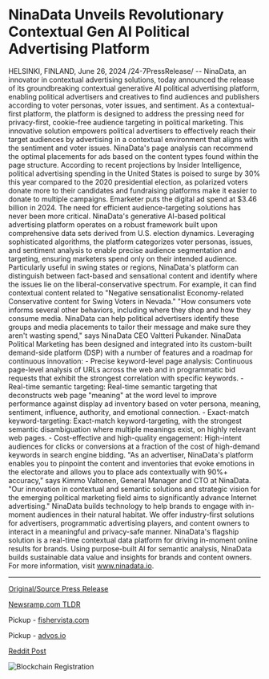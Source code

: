 # NinaData Unveils Revolutionary Contextual Gen AI Political Advertising Platform

HELSINKI, FINLAND, June 26, 2024 /24-7PressRelease/ -- NinaData, an innovator in contextual advertising solutions, today announced the release of its groundbreaking contextual generative AI political advertising platform, enabling political advertisers and creatives to find audiences and publishers according to voter personas, voter issues, and sentiment.  As a contextual-first platform, the platform is designed to address the pressing need for privacy-first, cookie-free audience targeting in political marketing. This innovative solution empowers political advertisers to effectively reach their target audiences by advertising in a contextual environment that aligns with the sentiment and voter issues. NinaData's page analysis can recommend the optimal placements for ads based on the content types found within the page structure.  According to recent projections by Insider Intelligence, political advertising spending in the United States is poised to surge by 30% this year compared to the 2020 presidential election, as polarized voters donate more to their candidates and fundraising platforms make it easier to donate to multiple campaigns. Emarketer puts the digital ad spend at $3.46 billion in 2024. The need for efficient audience-targeting solutions has never been more critical.  NinaData's generative AI-based political advertising platform operates on a robust framework built upon comprehensive data sets derived from U.S. election dynamics. Leveraging sophisticated algorithms, the platform categorizes voter personas, issues, and sentiment analysis to enable precise audience segmentation and targeting, ensuring marketers spend only on their intended audience.  Particularly useful in swing states or regions, NinaData's platform can distinguish between fact-based and sensational content and identify where the issues lie on the liberal-conservative spectrum. For example, it can find contextual content related to "Negative sensationalist Economy-related Conservative content for Swing Voters in Nevada."  "How consumers vote informs several other behaviors, including where they shop and how they consume media. NinaData can help political advertisers identify these groups and media placements to tailor their message and make sure they aren't wasting spend," says NinaData CEO Valtteri Pukander.  NinaData Political Marketing has been designed and integrated into its custom-built demand-side platform (DSP) with a number of features and a roadmap for continuous innovation:  - Precise keyword-level page analysis: Continuous page-level analysis of URLs across the web and in programmatic bid requests that exhibit the strongest correlation with specific keywords.  - Real-time semantic targeting: Real-time semantic targeting that deconstructs web page "meaning" at the word level to improve performance against display ad inventory based on voter persona, meaning, sentiment, influence, authority, and emotional connection.  - Exact-match keyword-targeting: Exact-match keyword-targeting, with the strongest semantic disambiguation where multiple meanings exist, on highly relevant web pages.  - Cost-effective and high-quality engagement: High-intent audiences for clicks or conversions at a fraction of the cost of high-demand keywords in search engine bidding.  "As an advertiser, NinaData's platform enables you to pinpoint the content and inventories that evoke emotions in the electorate and allows you to place ads contextually with 90%+ accuracy," says Kimmo Valtonen, General Manager and CTO at NinaData. "Our innovation in contextual and semantic solutions and strategic vision for the emerging political marketing field aims to significantly advance Internet advertising."  NinaData builds technology to help brands to engage with in-moment audiences in their natural habitat. We offer industry-first solutions for advertisers, programmatic advertising players, and content owners to interact in a meaningful and privacy-safe manner. NinaData's flagship solution is a real-time contextual data platform for driving in-moment online results for brands. Using purpose-built AI for semantic analysis, NinaData builds sustainable data value and insights for brands and content owners. For more information, visit www.ninadata.io. 

---

[Original/Source Press Release](https://www.24-7pressrelease.com/press-release/511996/ninadata-unveils-revolutionary-contextual-gen-ai-political-advertising-platform)
                    

[Newsramp.com TLDR](https://newsramp.com/curated-news/ninadata-launches-innovative-ai-political-advertising-platform/03ce3fafb65984e2a7cc773a5d1a4404) 


Pickup - [fishervista.com](https://fishervista.com/en/ninadata-launches-privacy-first-ai-platform-for-political-advertising/20244474)

Pickup - [advos.io](https://advos.io/en/ninadata-launches-ai-driven-political-advertising-platform-amid-surge-in-digital-ad-spend/20244474)
 



[Reddit Post](https://www.reddit.com/r/newsramp/comments/1dosm7j/ninadata_launches_innovative_ai_political/) 



![Blockchain Registration](https://cdn.newsramp.app/24-7PressRelease/qrcode/246/26/moonFtb4.webp)